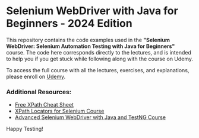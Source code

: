 # Selenium WebDriver with Java for Beginners - 2024 Edition

This repository contains the code examples used in the **"Selenium WebDriver: Selenium Automation Testing with Java for Beginners"** course. The code here corresponds directly to the lectures, and is intended to help you if you get stuck while following along with the course on Udemy.

To access the full course with all the lectures, exercises, and explanations, please enroll on [Udemy](https://www.udemy.com/course/selenium-for-beginners/?referralCode=A21BE51035C15406EFA4/).

### Additional Resources:
- [Free XPath Cheat Sheet](https://practicetestautomation.com/)
- [XPath Locators for Selenium Course](https://www.udemy.com/course/xpath-locators-for-selenium/?referralCode=ACB28329B5AC2333DDCC/)
- [Advanced Selenium WebDriver with Java and TestNG Course](https://www.udemy.com/course/advanced-selenium-webdriver/?referralCode=3B2C78FCD0550DEA0920/)

Happy Testing!
